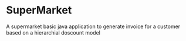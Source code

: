 # SuperMarket
A supermarket basic java application to generate invoice for a customer based on a hierarchial doscount model 
